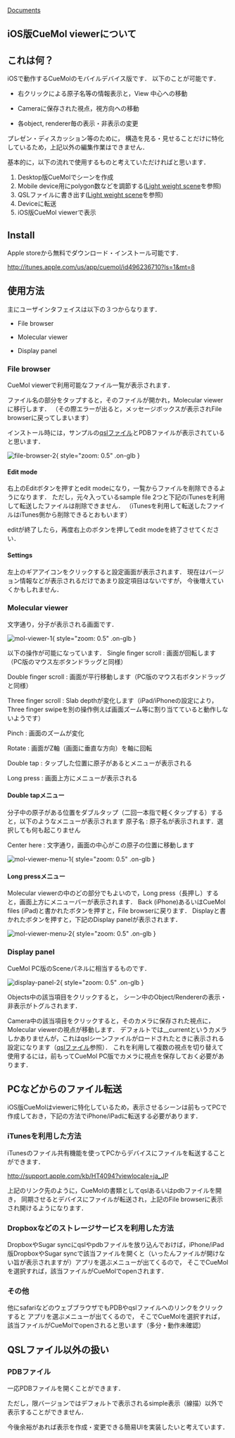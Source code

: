 [Documents](../../Documents)

## iOS版CueMol viewerについて

## これは何？
iOSで動作するCueMolのモバイルデバイス版です．
以下のことが可能です．


-  右クリックによる原子名等の情報表示と，View 中心への移動

-  Cameraに保存された視点，視方向への移動

-  各object, renderer毎の表示・非表示の変更

プレゼン・ディスカッション等のために，
構造を見る・見せることだけに特化しているため，上記以外の編集作業はできません．

基本的に，以下の流れで使用するものと考えていただければと思います．
1.  Desktop版CueMolでシーンを作成
1.  Mobile device用にpolygon数などを調節する([Light weight scene](../../cuemol2/LightWeightScene)を参照)
1.  QSLファイルに書き出す([Light weight scene](../../cuemol2/LightWeightScene)を参照)
1.  Deviceに転送
1.  iOS版CueMol viewerで表示

## Install
Apple storeから無料でダウンロード・インストール可能です．

http://itunes.apple.com/us/app/cuemol/id496236710?ls=1&mt=8

## 使用方法
主にユーザインタフェイスは以下の３つからなります．

-  File browser

-  Molecular viewer

-  Display panel

### File browser
CueMol viewerで利用可能なファイル一覧が表示されます．

ファイル名の部分をタップすると，そのファイルが開かれ，Molecular viewerに移行します．
（その際エラーが出ると，メッセージボックスが表示されFile browserに戻ってしまいます）

インストール時には，サンプルの[qslファイル](../../cuemol2/LightWeightScene)とPDBファイルが表示されていると思います．


![file-browser-2](../../assets/images/cuemol2/iOSCueMolViewer/file-browser-2.png){ style="zoom: 0.5" .on-glb }


#### Edit mode
右上のEditボタンを押すとedit modeになり，一覧からファイルを削除できるようになります．
ただし，元々入っているsample file 2つと下記のiTunesを利用して転送したファイルは削除できません．
（iTunesを利用して転送したファイルはiTunes側から削除できるとおもいます）

editが終了したら，再度右上のボタンを押してedit modeを終了させてください．

#### Settings
左上のギアアイコンをクリックすると設定画面が表示されます．
現在はバージョン情報などが表示されるだけであまり設定項目はないですが，
今後増えていくかもしれません．

### Molecular viewer
文字通り，分子が表示される画面です．


![mol-viewer-1](../../assets/images/cuemol2/iOSCueMolViewer/mol-viewer-1.png){ style="zoom: 0.5" .on-glb }


以下の操作が可能になっています．
Single finger scroll
:   画面が回転します（PC版のマウス左ボタンドラッグと同様）

Double finger scroll
:   画面が平行移動します（PC版のマウス右ボタンドラッグと同様）

Three finger scroll
:   Slab depthが変化します（iPad/iPhoneの設定により，Three finger swipeを別の操作例えば画面ズーム等に割り当てていると動作しないようです）

Pinch
:   画面のズームが変化

Rotate
:   画面がZ軸（画面に垂直な方向）を軸に回転

Double tap
:   タップした位置に原子があるとメニューが表示される

Long press
:   画面上方にメニューが表示される


#### Double tapメニュー
分子中の原子がある位置をダブルタップ（二回一本指で軽くタップする）すると，以下のようなメニューが表示されます
原子名
:   原子名が表示されます．選択しても何も起こりません

Center here
:   文字通り，画面の中心がこの原子の位置に移動します



![mol-viewer-menu-1](../../assets/images/cuemol2/iOSCueMolViewer/mol-viewer-menu-1.png){ style="zoom: 0.5" .on-glb }

#### Long pressメニュー
Molecular viewerの中のどの部分でもよいので，Long press（長押し）すると，画面上方にメニューバーが表示されます．
Back (iPhone)あるいはCueMol files (iPad)と書かれたボタンを押すと，File browserに戻ります．
Displayと書かれたボタンを押すと，下記のDisplay panelが表示されます．


![mol-viewer-menu-2](../../assets/images/cuemol2/iOSCueMolViewer/mol-viewer-menu-2.png){ style="zoom: 0.5" .on-glb }


### Display panel
CueMol PC版のSceneパネルに相当するものです．


![display-panel-2](../../assets/images/cuemol2/iOSCueMolViewer/display-panel-2.png){ style="zoom: 0.5" .on-glb }


Objects中の該当項目をクリックすると，
シーン中のObject/Rendererの表示・非表示がトグルされます．

Camera中の該当項目をクリックすると，そのカメラに保存された視点に，Molecular viewerの視点が移動します．
デフォルトでは__currentというカメラしかありませんが，これはqslシーンファイルがロードされたときに表示される設定になります（[qslファイル](../../cuemol2/LightWeightScene)参照）．
これを利用して複数の視点を切り替えて使用するには，前もってCueMol PC版でカメラに視点を保存しておく必要があります．

## PCなどからのファイル転送
iOS版CueMolはviewerに特化しているため，表示させるシーンは前もってPCで作成しておき，下記の方法でiPhone/iPadに転送する必要があります．
### iTunesを利用した方法
iTunesのファイル共有機能を使ってPCからデバイスにファイルを転送することができます．

http://support.apple.com/kb/HT4094?viewlocale=ja_JP

上記のリンク先のように，CueMolの書類としてqslあるいはpdbファイルを開き，
同期させるとデバイスにファイルが転送され，上記のFile browserに表示され開けるようになります．

### Dropboxなどのストレージサービスを利用した方法
DropboxやSugar syncにqslやpdbファイルを放り込んでおけば，iPhone/iPad版DropboxやSugar syncで該当ファイルを開くと（いったんファイルが開けない旨が表示されますが）アプリを選ぶメニューが出てくるので，
そこでCueMolを選択すれば，該当ファイルがCueMolでopenされます．

### その他
他にsafariなどのウェブブラウザでもPDBやqslファイルへのリンクをクリックすると
アプリを選ぶメニューが出てくるので，
そこでCueMolを選択すれば，該当ファイルがCueMolでopenされると思います（多分・動作未確認）

## QSLファイル以外の扱い
### PDBファイル
一応PDBファイルを開くことができます．

ただし，限バージョンではデフォルトで表示されるsimple表示（線描）以外で表示することができません．

今後余裕があれば表示を作成・変更できる簡易UIを実装したいと考えています．
